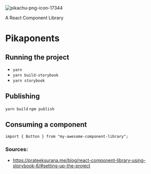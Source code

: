 ![pikachu-png-icon-17344](https://user-images.githubusercontent.com/25196139/130035868-35ea5276-04c5-4da2-940d-a513f0ab6ab0.png)

A React Component Library

 # Pikaponents

## Running the project
- `yarn`
- `yarn build-storybook`
- `yarn storybook`

## Publishing
`yarn build`
`npm publish`

## Consuming a component
`import { Button } from "my-awesome-component-library";`

 ### Sources:
 - https://prateeksurana.me/blog/react-component-library-using-storybook-6/#setting-up-the-project

